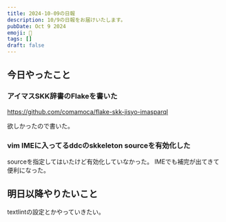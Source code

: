 ```yaml
---
title: 2024-10-09の日報
description: 10/9の日報をお届けいたします。
pubDate: Oct 9 2024
emoji: 🦊
tags: []
draft: false
---
```


## 今日やったこと

### アイマスSKK辞書のFlakeを書いた

https://github.com/comamoca/flake-skk-jisyo-imasparql

欲しかったので書いた。

### vim IMEに入ってるddcのskkeleton sourceを有効化した

sourceを指定してはいたけど有効化していなかった。
IMEでも補完が出てきて便利になった。

## 明日以降やりたいこと

textlintの設定とかやっていきたい。
